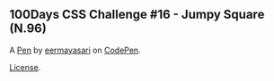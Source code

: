100Days CSS Challenge #16 - Jumpy Square (N.96)
-----------------------------------------------


A [Pen](https://codepen.io/eermayasari/pen/NewogB) by [eermayasari](https://codepen.io/eermayasari) on [CodePen](https://codepen.io).

[License](https://codepen.io/eermayasari/pen/NewogB/license).